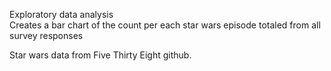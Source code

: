 Exploratory data analysis  
Creates a bar chart of the count per each star wars episode totaled from all survey responses  

Star wars data from Five Thirty Eight github.  
